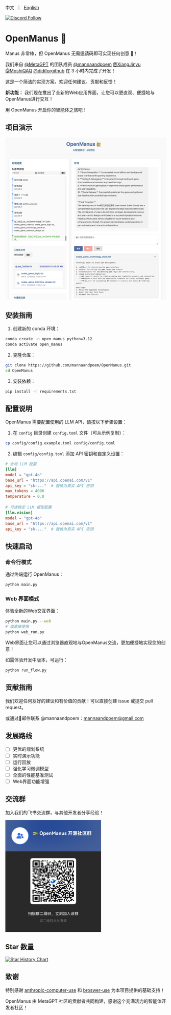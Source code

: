 <p align="left">
    中文&nbsp ｜ &nbsp<a href="README.md">English</a>&nbsp
</p>

<p align="left">
    <a href="https://discord.gg/6dn7Sa3a"><img src="https://dcbadge.vercel.app/api/server/DYn29wFk9z?style=flat" alt="Discord Follow"></a>
</p>

# OpenManus 🙋  

Manus 非常棒，但 OpenManus 无需邀请码即可实现任何创意 🛫！

我们来自 [@MetaGPT](https://github.com/geekan/MetaGPT) 的团队成员 [@mannaandpoem](https://github.com/mannaandpoem) [@XiangJinyu](https://github.com/XiangJinyu) [@MoshiQAQ](https://github.com/MoshiQAQ) [@didiforgithub](https://github.com/didiforgithub) 在 3 小时内完成了开发！

这是一个简洁的实现方案，欢迎任何建议、贡献和反馈！

**新功能：** 我们现在推出了全新的Web应用界面，让您可以更直观、便捷地与OpenManus进行交互！

用 OpenManus 开启你的智能体之旅吧！

## 项目演示  

<img src="assets/webapp.png" alt="OpenManus Web App" width="800" />

## 安装指南

1. 创建新的 conda 环境：

```bash
conda create -n open_manus python=3.12
conda activate open_manus
```

2. 克隆仓库：

```bash
git clone https://github.com/mannaandpoem/OpenManus.git
cd OpenManus
```

3. 安装依赖：

```bash
pip install -r requirements.txt
```

## 配置说明

OpenManus 需要配置使用的 LLM API，请按以下步骤设置：

1. 在 `config` 目录创建 `config.toml` 文件（可从示例复制）：

```bash
cp config/config.example.toml config/config.toml
```

2. 编辑 `config/config.toml` 添加 API 密钥和自定义设置：

```toml
# 全局 LLM 配置
[llm]
model = "gpt-4o"
base_url = "https://api.openai.com/v1"
api_key = "sk-..."  # 替换为真实 API 密钥
max_tokens = 4096
temperature = 0.0

# 可选特定 LLM 模型配置
[llm.vision]
model = "gpt-4o"
base_url = "https://api.openai.com/v1"
api_key = "sk-..."  # 替换为真实 API 密钥
```

## 快速启动

### 命令行模式
通过终端运行 OpenManus：

```bash
python main.py
```

### Web 界面模式
体验全新的Web交互界面：

```bash
python main.py --web
# 或直接使用
python web_run.py
```

Web界面让您可以通过浏览器直观地与OpenManus交流，更加便捷地实现您的创意！

如需体验开发中版本，可运行：

```bash
python run_flow.py
```

## 贡献指南
我们欢迎任何友好的建议和有价值的贡献！可以直接创建 issue 或提交 pull request。

或通过📧邮件联系 @mannaandpoem：mannaandpoem@gmail.com

## 发展路线
- [ ] 更优的规划系统
- [ ] 实时演示功能
- [ ] 运行回放
- [ ] 强化学习微调模型
- [ ] 全面的性能基准测试
- [ ] Web界面功能增强

## 交流群
加入我们的飞书交流群，与其他开发者分享经验！

<div align="center" style="display: flex; gap: 20px;">
    <img src="assets/community_group.jpg" alt="OpenManus 交流群" width="300" />
</div>

## Star 数量

[![Star History Chart](https://api.star-history.com/svg?repos=mannaandpoem/OpenManus&type=Date)](https://star-history.com/#mannaandpoem/OpenManus&Date)

## 致谢

特别感谢 [anthropic-computer-use](https://github.com/anthropics/anthropic-quickstarts/tree/main/computer-use-demo) 和 [broswer-use](https://github.com/browser-use/browser-use) 为本项目提供的基础支持！

OpenManus 由 MetaGPT 社区的贡献者共同构建，感谢这个充满活力的智能体开发者社区！
